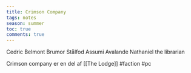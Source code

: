---title: Crimson Companytags: notesseason: summertoc: truecomments: true---
Cedric Belmont
Brumor Stålfod
Assumi Avalande
Nathaniel the librarian

Crimson company er en del af [[The Lodge]]
#faction 
#pc 

